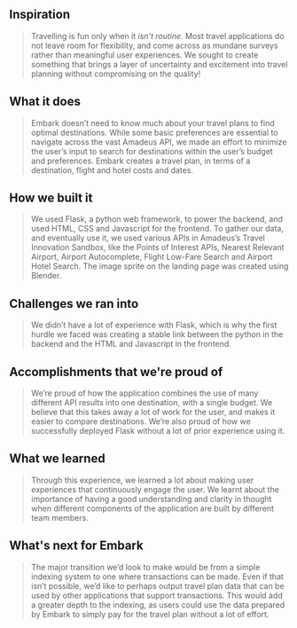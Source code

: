 ## Inspiration
>Travelling is fun only when it _isn’t routine_. Most travel applications do not leave room for flexibility, and come across as mundane surveys rather than meaningful user experiences. We sought to create something that brings a layer of uncertainty and excitement into travel planning without compromising on the quality!

## What it does
>Embark doesn’t need to know much about your travel plans to find optimal destinations. While some basic preferences are essential to navigate across the vast Amadeus API, we made an effort to minimize the user’s input to search for destinations within the user’s budget and preferences. Embark creates a travel plan, in terms of a destination, flight and hotel costs and dates. 

## How we built it
>We used Flask, a python web framework, to power the backend, and used HTML, CSS and Javascript for the frontend. To gather our data, and eventually use it, we used various APIs in Amadeus’s Travel Innovation Sandbox, like the Points of Interest APIs, Nearest Relevant Airport, Airport Autocomplete, Flight Low-Fare Search and Airport Hotel Search. The image sprite on the landing page was created using Blender. 

## Challenges we ran into
>We didn’t have a lot of experience with Flask, which is why the first hurdle we faced was creating a stable link between the python in the backend and the HTML and Javascript in the frontend. 

## Accomplishments that we're proud of
>We’re proud of how the application combines the use of many different API results into one destination, with a single budget. We believe that this takes away a lot of work for the user, and makes it easier to compare destinations. We’re also proud of how we successfully deployed Flask without a lot of prior experience using it. 

## What we learned
>Through this experience, we learned a lot about making user experiences that continuously engage the user. We learnt about the importance of having a good understanding and clarity in thought when different components of the application are built by different team members.

## What's next for Embark
>The major transition we’d look to make would be from a simple indexing system to one where transactions can be made. Even if that isn’t possible, we’d like to perhaps output travel plan data that can be used by other applications that support transactions. This would add a greater depth to the indexing, as users could use the data prepared by Embark to simply pay for the travel plan without a lot of effort.




